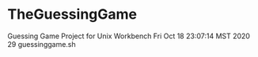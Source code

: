 # TheGuessingGame
Guessing Game Project for Unix Workbench Fri Oct 18 23:07:14 MST 2020 29 guessinggame.sh
